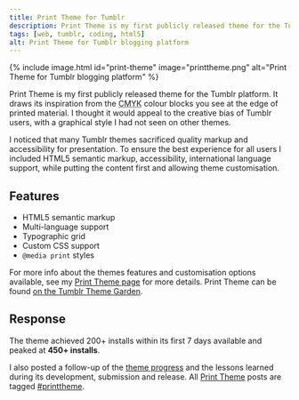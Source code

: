 ```yaml
---
title: Print Theme for Tumblr
description: Print Theme is my first publicly released theme for the Tumblr blogging platform, inspired by the CMYK colour test blocks on printed material
tags: [web, tumblr, coding, html5]
alt: Print Theme for Tumblr blogging platform
---
```

{% include image.html id="print-theme" image="printtheme.png" alt="Print Theme for Tumblr blogging platform" %}

Print Theme is my first publicly released theme for the Tumblr platform. It draws its inspiration from the <abbr title="Cyan Magenta Yellow Key(Black)">CMYK</abbr> colour blocks you see at the edge of printed material. I thought it would appeal to the creative bias of Tumblr users, with a graphical style I had not seen on other themes. 

I noticed that many Tumblr themes sacrificed quality markup and accessibility for presentation. To ensure the best experience for all users I included HTML5 semantic markup, accessibility, international language support, while putting the content first and allowing theme customisation.

## Features

*	HTML5 semantic markup
*	Multi-language support
*	Typographic grid
*	Custom CSS support
*	`@media print` styles

For more info about the themes features and customisation options available, see my [Print Theme page](https://paulfosterdesign.wordpress.com/printtheme) for more details. Print Theme can be found [on the Tumblr Theme Garden](https://www.tumblr.com/theme/30839).

## Response

The theme achieved 200+ installs within its first <time datetime="P7D">7 days</time> available and peaked at **450+ installs**.

I also posted a follow-up of the [theme progress](https://paulfosterdesign.wordpress.com/2011/07/28/print-theme-update/) and the lessons learned during its development, submission and release. All [Print Theme](https://paulfosterdesign.wordpress.com/printtheme) posts are tagged [#printtheme](https://paulfosterdesign.wordpress.com/tag/printtheme/). 
